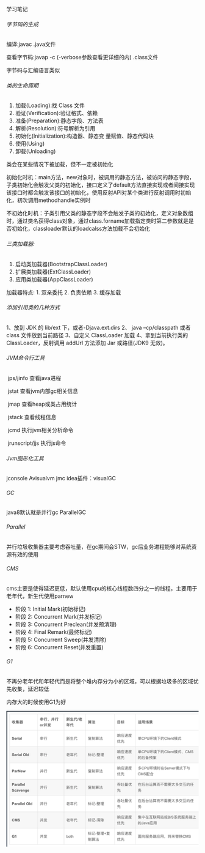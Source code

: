 学习笔记

###### 字节码的生成

编译:javac .java文件

查看字节码:javap -c  (-verbose参数查看更详细的内) .class文件

字节码与汇编语言类似

###### 类的生命周期

1. 加载(Loading):找 Class 文件
2. 验证(Verification):验证格式、依赖
3. 准备(Preparation):静态字段、方法表
4. 解析(Resolution):符号解析为引用
5. 初始化(Initialization):构造器、静态变 量赋值、静态代码块
6. 使用(Using)
7. 卸载(Unloading)

类会在某些情况下被加载，但不一定被初始化

初始化时机：main方法，new对象时，被调用的静态方法，被访问的静态字段，子类初始化会触发父类的初始化，接口定义了default方法直接实现或者间接实现该接口时都会触发该接口的初始化，使用反射API对某个类进行反射调用时初始化，初次调用methodhandle实例时

不初始化时机：子类引用父类的静态字段不会触发子类的初始化，定义对象数组时，通过类名获得class对象，通过class.forname加载指定类时第二参数就是是否初始化，classloader默认的loadcalss方法加载不会初始化

###### 三类加载器:

1. 启动类加载器(BootstrapClassLoader) 
2. 扩展类加载器(ExtClassLoader)
3. 应用类加载器(AppClassLoader)

加载器特点: 1. 双亲委托 2. 负责依赖 3. 缓存加载

###### 添加引用类的几种方式

1、放到 JDK 的 lib/ext 下，或者-Djava.ext.dirs
 2、 java –cp/classpath 或者 class 文件放到当前路径
 3、自定义 ClassLoader 加载
 4、拿到当前执行类的 ClassLoader，反射调用 addUrl 方法添加 Jar 或路径(JDK9 无效)。

###### JVM命令行工具

​	jps/jinfo	查看java进程

​	jstat			查看jvm内部gc相关信息

​	jmap			查看heap或类占用统计

​	jstack			查看线程信息

​	jcmd			执行jvm相关分析命令

​	jrunscript/jjs 	执行js命令

###### Jvm图形化工具

jconsole		Avisualvm	jmc		idea插件：visualGC

###### GC

java8默认就是并行gc ParallelGC

###### Parallel

并行垃圾收集器主要考虑吞吐量，在gc期间会STW，gc后业务进程能够对系统资源有效的使用

###### CMS

cms主要是使得延迟更低，默认使用cpu的核心线程数四分之一的线程，主要用于老年代，新生代使用parnew

- 阶段  1: Initial Mark(初始标记)
- 阶段  2: Concurrent Mark(并发标记)
- 阶段  3: Concurrent Preclean(并发预清理)
- 阶段  4: Final Remark(最终标记)
- 阶段  5: Concurrent Sweep(并发清除)
- 阶段  6: Concurrent Reset(并发重置)

###### G1

不再分老年代和年轻代而是将整个堆内存分为小的区域，可以根据垃圾多的区域优先收集，延迟较低

内存大的时候使用G1为好

<img src="./src/jvmCompare.png" alt="截屏2020-10-20 下午3.40.39" style="zoom:50%;" />
